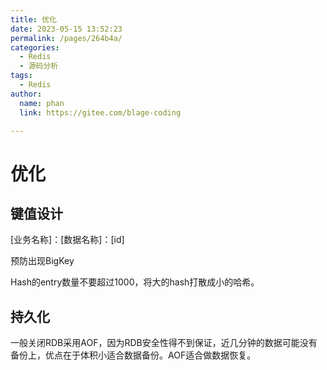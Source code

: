 ```yaml
---
title: 优化
date: 2023-05-15 13:52:23
permalink: /pages/264b4a/
categories: 
  - Redis
  - 源码分析
tags: 
  - Redis
author: 
  name: phan
  link: https://gitee.com/blage-coding

---
```

# 优化

## 键值设计

[业务名称\]：[数据名称]：[id]

预防出现BigKey

Hash的entry数量不要超过1000，将大的hash打散成小的哈希。

## 持久化

一般关闭RDB采用AOF，因为RDB安全性得不到保证，近几分钟的数据可能没有备份上，优点在于体积小适合数据备份。AOF适合做数据恢复。
